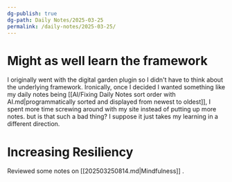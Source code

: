 ```yaml
---
dg-publish: true
dg-path: Daily Notes/2025-03-25
permalink: /daily-notes/2025-03-25/
---
```

# Might as well learn the framework
I originally went with the digital garden plugin so I didn't have to think about the underlying framework. Ironically, once I decided I wanted something like my daily notes being [[AI/Fixing Daily Notes sort order with AI.md|programmatically sorted and displayed from newest to oldest]], I spent more time screwing around with my site instead of putting up more notes. but is that such a bad thing? I suppose it just takes my learning in a different direction. 

# Increasing Resiliency
Reviewed some notes on [[202503250814.md|Mindfulness]] . 

